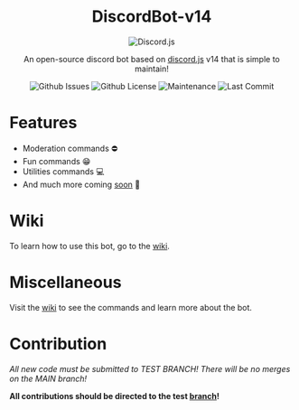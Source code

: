 <div align="center">

# DiscordBot-v14

![Discord.js](https://discord.js.org/static/logo.svg)

An open-source discord bot based on [discord.js](https://discord.js.org/#/) v14 that is simple to maintain!

</p>

![Github Issues](https://img.shields.io/github/issues/josephistired/DiscordBot-v14?color=red&style=for-the-badge)
![Github License](https://img.shields.io/github/license/josephistired/DiscordBot-v14?color=black&style=for-the-badge)
![Maintenance](https://img.shields.io/maintenance/yes/2022?style=for-the-badge)
![Last Commit](https://img.shields.io/github/last-commit/josephistired/DiscordBot-v14?style=for-the-badge)

</div>

# Features

- Moderation commands ⛔
- Fun commands 😁
- Utilities commands 💻
- And much more coming [soon](https://github.com/users/josephistired/projects/8) 🎊

# Wiki

To learn how to use this bot, go to the [wiki](https://www.josephcarmosino.website/discordbotv14#wiki).

# Miscellaneous

Visit the [wiki](https://www.josephcarmosino.website/discordbotv14#miscellaneous) to see the commands and learn more about the bot.

# Contribution

_All new code must be submitted to TEST BRANCH! There will be no merges on the MAIN branch!_

**All contributions should be directed to the test [branch](https://github.com/josephistired/DiscordBot-v14/tree/test)!**